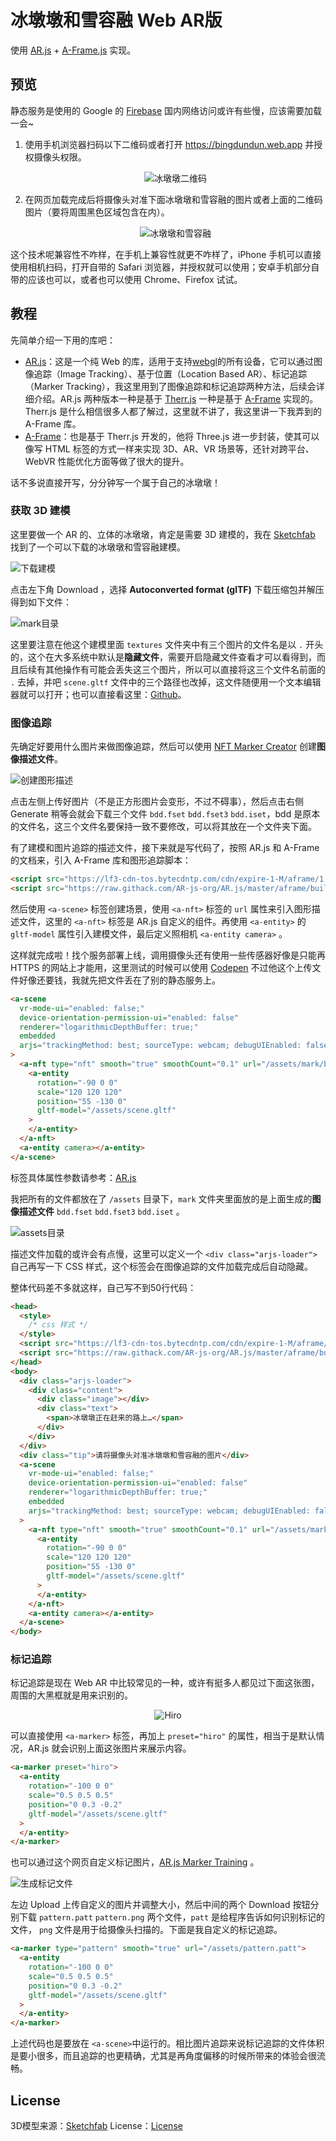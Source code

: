 # 冰墩墩和雪容融 Web AR版

使用 [AR.js](https://ar-js-org.github.io/AR.js-Docs/) + [A-Frame.js](https://aframe.io/) 实现。

## 预览

静态服务是使用的 Google 的 [Firebase](https://firebase.google.com/) 国内网络访问或许有些慢，应该需要加载一会~

1. 使用手机浏览器扫码以下二维码或者打开 https://bingdundun.web.app 并授权摄像头权限。<div align=center><img alt="冰墩墩二维码" src="/public/assets/pattern.png" /></div>

2. 在网页加载完成后将摄像头对准下面冰墩墩和雪容融的图片或者上面的二维码图片（要将周围黑色区域包含在内）。<div align=center><img alt="冰墩墩和雪容融" src="/public/assets/mark.jpg" /></div>

这个技术呢兼容性不咋样，在手机上兼容性就更不咋样了，iPhone 手机可以直接使用相机扫码，打开自带的 Safari 浏览器，并授权就可以使用；安卓手机部分自带的应该也可以，或者也可以使用 Chrome、Firefox 试试。

## 教程

先简单介绍一下用的库吧：

- [AR.js](https://ar-js-org.github.io/AR.js-Docs)：这是一个纯 Web 的库，适用于支持[webgl](https://caniuse.com/webgl)的所有设备，它可以通过图像追踪（Image Tracking）、基于位置（Location Based AR）、标记追踪（Marker Tracking），我这里用到了图像追踪和标记追踪两种方法，后续会详细介绍。AR.js 两种版本一种是基于 [Therr.js](https://threejs.org/) 一种是基于 [A-Frame](https://aframe.io/) 实现的。 Therr.js 是什么相信很多人都了解过，这里就不讲了，我这里讲一下我弄到的 A-Frame 库。
- [A-Frame](https://aframe.io/docs/1.3.0/introduction)：也是基于 Therr.js 开发的，他将 Three.js 进一步封装，使其可以像写 HTML 标签的方式一样来实现 3D、AR、VR 场景等，还针对跨平台、WebVR 性能优化方面等做了很大的提升。

话不多说直接开写，分分钟写一个属于自己的冰墩墩！

### 获取 3D 建模

这里要做一个 AR 的、立体的冰墩墩，肯定是需要 3D 建模的，我在 [Sketchfab](https://sketchfab.com/3d-models/069d276a8b334a32b4993ec5dd2e278b) 找到了一个可以下载的冰墩墩和雪容融建模。

![下载建模](https://p6-juejin.byteimg.com/tos-cn-i-k3u1fbpfcp/57f447a9acb647a99769e1a6082dbd78~tplv-k3u1fbpfcp-watermark.image?)

点击左下角 Download ，选择 **Autoconverted format (glTF)** 下载压缩包并解压得到如下文件：

![mark目录](https://p1-juejin.byteimg.com/tos-cn-i-k3u1fbpfcp/81d037f0a11c40cbb14002c804eb969f~tplv-k3u1fbpfcp-watermark.image?)

这里要注意在他这个建模里面 `textures` 文件夹中有三个图片的文件名是以 `.` 开头的，这个在大多系统中默认是**隐藏文件**，需要开启隐藏文件查看才可以看得到，而且后续有其他操作有可能会丢失这三个图片，所以可以直接将这三个文件名前面的 `.` 去掉，并吧 `scene.gltf` 文件中的三个路径也改掉，这文件随便用一个文本编辑器就可以打开；也可以直接看这里：[Github](https://github.com/jaceyi/bingdundun/tree/main/public/assets)。

### 图像追踪

先确定好要用什么图片来做图像追踪，然后可以使用 [NFT Marker Creator](https://carnaux.github.io/NFT-Marker-Creator/#/) 创建**图像描述文件**。

![创建图形描述](https://p3-juejin.byteimg.com/tos-cn-i-k3u1fbpfcp/6475182c31a74f14905e737e6f1c58a4~tplv-k3u1fbpfcp-watermark.image?)

点击左侧上传好图片（不是正方形图片会变形，不过不碍事），然后点击右侧 Generate 稍等会就会下载三个文件 `bdd.fset` `bdd.fset3` `bdd.iset`，bdd 是原本的文件名，这三个文件名要保持一致不要修改，可以将其放在一个文件夹下面。

有了建模和图片追踪的描述文件，接下来就是写代码了，按照 AR.js 和 A-Frame 的文档来，引入 A-Frame 库和图形追踪脚本：

```html
<script src="https://lf3-cdn-tos.bytecdntp.com/cdn/expire-1-M/aframe/1.0.4/aframe.min.js"></script>
<script src="https://raw.githack.com/AR-js-org/AR.js/master/aframe/build/aframe-ar-nft.js"></script>
```

然后使用 `<a-scene>` 标签创建场景，使用 `<a-nft>` 标签的 `url` 属性来引入图形描述文件，这里的 `<a-nft>` 标签是 AR.js 自定义的组件。再使用 `<a-entity>` 的 `gltf-model` 属性引入建模文件，最后定义照相机 `<a-entity camera>` 。

这样就完成啦！找个服务部署上线，调用摄像头还有使用一些传感器好像是只能再 HTTPS 的网站上才能用，这里测试的时候可以使用 [Codepen](https://codepen.io/jaceyi/pen/LYOLPNV) 不过他这个上传文件好像还要钱，我就先把文件丢在了别的静态服务上。

```html
<a-scene
  vr-mode-ui="enabled: false;"
  device-orientation-permission-ui="enabled: false"
  renderer="logarithmicDepthBuffer: true;"
  embedded
  arjs="trackingMethod: best; sourceType: webcam; debugUIEnabled: false;"
>
  <a-nft type="nft" smooth="true" smoothCount="0.1" url="/assets/mark/bdd">
    <a-entity
      rotation="-90 0 0"
      scale="120 120 120"
      position="55 -130 0"
      gltf-model="/assets/scene.gltf"
    >
    </a-entity>
  </a-nft>
  <a-entity camera></a-entity>
</a-scene>
```

标签具体属性参数请参考：[AR.js](https://ar-js-org.github.io/AR.js-Docs/image-tracking/)

我把所有的文件都放在了 `/assets` 目录下，`mark` 文件夹里面放的是上面生成的**图像描述文件** `bdd.fset` `bdd.fset3` `bdd.iset` 。

![assets目录](https://p9-juejin.byteimg.com/tos-cn-i-k3u1fbpfcp/c1724ef76e71475683f5318a2e0cdb86~tplv-k3u1fbpfcp-watermark.image?)

描述文件加载的或许会有点慢，这里可以定义一个 `<div class="arjs-loader">` 自己再写一下 CSS 样式，这个标签会在图像追踪的文件加载完成后自动隐藏。

整体代码差不多就这样，自己写不到50行代码：

```html
<head>
  <style>
    /* css 样式 */
  </style>
  <script src="https://lf3-cdn-tos.bytecdntp.com/cdn/expire-1-M/aframe/1.0.4/aframe.min.js"></script>
  <script src="https://raw.githack.com/AR-js-org/AR.js/master/aframe/build/aframe-ar-nft.js"></script>
</head>
<body>
  <div class="arjs-loader">
    <div class="content">
      <div class="image"></div>
      <div class="text">
        <span>冰墩墩正在赶来的路上…</span>
      </div>
    </div>
  </div>
  <div class="tip">请将摄像头对准冰墩墩和雪容融的图片</div>
  <a-scene
    vr-mode-ui="enabled: false;"
    device-orientation-permission-ui="enabled: false"
    renderer="logarithmicDepthBuffer: true;"
    embedded
    arjs="trackingMethod: best; sourceType: webcam; debugUIEnabled: false;"
  >
    <a-nft type="nft" smooth="true" smoothCount="0.1" url="/assets/mark/bdd">
      <a-entity
        rotation="-90 0 0"
        scale="120 120 120"
        position="55 -130 0"
        gltf-model="/assets/scene.gltf"
      >
      </a-entity>
    </a-nft>
    <a-entity camera></a-entity>
  </a-scene>
</body>
```

### 标记追踪

标记追踪是现在 Web AR 中比较常见的一种，或许有挺多人都见过下面这张图，周围的大黑框就是用来识别的。

<div align=center>
  <img alt="Hiro" src="https://p3-juejin.byteimg.com/tos-cn-i-k3u1fbpfcp/9122964d8cbb410684c3d3fd603eaf24~tplv-k3u1fbpfcp-watermark.image" />
</div>

可以直接使用 `<a-marker>` 标签，再加上 `preset="hiro"` 的属性，相当于是默认情况，AR.js 就会识别上面这张图片来展示内容。

```html
<a-marker preset="hiro">
  <a-entity
    rotation="-100 0 0"
    scale="0.5 0.5 0.5"
    position="0 0.3 -0.2"
    gltf-model="/assets/scene.gltf"
  >
  </a-entity>
</a-marker>
```

也可以通过这个网页自定义标记图片，[AR.js Marker Training](https://ar-js-org.github.io/AR.js/three.js/examples/marker-training/examples/generator.html) 。

![生成标记文件](https://p3-juejin.byteimg.com/tos-cn-i-k3u1fbpfcp/69ca5ec2763745059582ba765329c7af~tplv-k3u1fbpfcp-watermark.image?)

左边 Upload 上传自定义的图片并调整大小，然后中间的两个 Download 按钮分别下载 `pattern.patt` `pattern.png` 两个文件，`patt` 是给程序告诉如何识别标记的文件， `png` 文件是用于给摄像头扫描的。下面是我自定义的标记追踪。

```html
<a-marker type="pattern" smooth="true" url="/assets/pattern.patt">
  <a-entity
    rotation="-100 0 0"
    scale="0.5 0.5 0.5"
    position="0 0.3 -0.2"
    gltf-model="/assets/scene.gltf"
  >
  </a-entity>
</a-marker>
```

上述代码也是要放在 `<a-scene>`中运行的。相比图片追踪来说标记追踪的文件体积是要小很多，而且追踪的也更精确，尤其是再角度偏移的时候所带来的体验会很流畅。

## License

3D模型来源：[Sketchfab](https://sketchfab.com/3d-models/069d276a8b334a32b4993ec5dd2e278b)
License：[License](https://github.com/jaceyi/bingdundun/blob/main/public/assets/license.txt)
